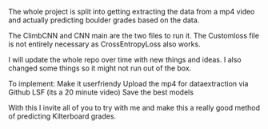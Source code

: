 The whole project is split into getting extracting the data from a mp4 video and actually predicting boulder grades based on the data.

The ClimbCNN and CNN main are the two files to run it. The Customloss file is not entirely necessary as CrossEntropyLoss also works.

I will update the whole repo over time with new things and ideas. I also changed some things so it might not run out of the box.

To implement: Make it userfriendy
              Upload the mp4 for dataextraction via Github LSF (its a 20 minute video)
              Save the best models


With this I invite all of you to try with me and make this a really good method of predicting Kilterboard grades.
